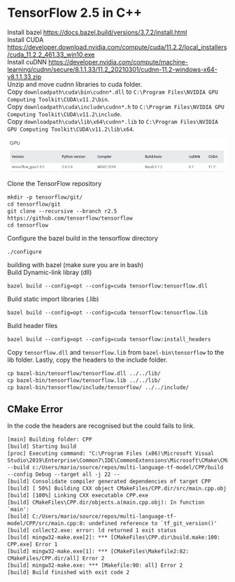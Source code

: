 # TensorFlow 2.5 in C++
Install bazel https://docs.bazel.build/versions/3.7.2/install.html <br>
Install CUDA https://developer.download.nvidia.com/compute/cuda/11.2.2/local_installers/cuda_11.2.2_461.33_win10.exe <br>
Install cuDNN https://developer.nvidia.com/compute/machine-learning/cudnn/secure/8.1.1.33/11.2_20210301/cudnn-11.2-windows-x64-v8.1.1.33.zip <br>
Unzip and move cudnn libraries to cuda folder. <br>
Copy `downloadpath\cuda\bin\cudnn*.dll` to `C:\Program Files\NVIDIA GPU Computing Toolkit\CUDA\v11.2\bin`. <br>
Copy `downloadpath\cuda\include\cudnn*.h` to `C:\Program Files\NVIDIA GPU Computing Toolkit\CUDA\v11.2\include`. <br>
Copy `downloadpath\cuda\lib\x64\cudnn*.lib` to `C:\Program Files\NVIDIA GPU Computing Toolkit\CUDA\v11.2\lib\x64`. <br>

![tools.png](tools.png)

Clone the TensorFlow repository
```
mkdir -p tensorflow/git/
cd tensorflow/git
git clone --recursive --branch r2.5 https://github.com/tensorflow/tensorflow
cd tensorflow
```

Configure the bazel build in the tensorflow directory
```
./configure
```

building with bazel (make sure you are in bash) <br>
Build Dynamic-link libray (dll)
```
bazel build --config=opt --config=cuda tensorflow:tensorflow.dll
```

Build static import libraries (.lib)
```
bazel build --config=opt --config=cuda tensorflow:tensorflow.lib
```

Build header files
```
bazel build --config=opt --config=cuda tensorflow:install_headers
```

Copy `tensorflow.dll` and `tensorflow.lib` from `bazel-bin\tensorflow` to the lib folder. Lastly, copy the headers to the include folder.
```
cp bazel-bin/tensorflow/tensorflow.dll ../../lib/
cp bazel-bin/tensorflow/tensorflow.lib ../../lib/
cp bazel-bin/tensorflow/include/tensorflow/ ../../include/
```

## CMake Error
In the code the headers are recognised but the could fails to link.
```
[main] Building folder: CPP 
[build] Starting build
[proc] Executing command: "C:\Program Files (x86)\Microsoft Visual Studio\2019\Enterprise\Common7\IDE\CommonExtensions\Microsoft\CMake\CMake\bin\cmake.exe" --build c:/Users/mario/source/repos/multi-language-tf-model/CPP/build --config Debug --target all -j 22 --
[build] Consolidate compiler generated dependencies of target CPP
[build] [ 50%] Building CXX object CMakeFiles/CPP.dir/src/main.cpp.obj
[build] [100%] Linking CXX executable CPP.exe
[build] CMakeFiles\CPP.dir/objects.a(main.cpp.obj): In function `main':
[build] C:/Users/mario/source/repos/multi-language-tf-model/CPP/src/main.cpp:8: undefined reference to `tf_git_version()'
[build] collect2.exe: error: ld returned 1 exit status
[build] mingw32-make.exe[2]: *** [CMakeFiles\CPP.dir\build.make:100: CPP.exe] Error 1
[build] mingw32-make.exe[1]: *** [CMakeFiles\Makefile2:82: CMakeFiles/CPP.dir/all] Error 2
[build] mingw32-make.exe: *** [Makefile:90: all] Error 2
[build] Build finished with exit code 2
```
